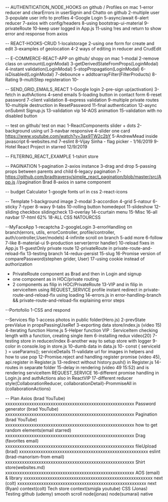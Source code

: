 -- AUTHENTICATION_NODE_HOOKS on github / Profiles on mac
1-error reducer and clearErrors in userSignin and Chatto on github
2-multiple user
3-populate user info to profiles
4-Google Login
5-async/await
6-alert reducer
7-axios with config/headers
8-using bootstrap-ui-material
9-privateRoute
10-keep user logged in App.js
11-using !res and return to show error and response from axios

-- REACT-HOOKS-CRUD
1-localstorage
2-using one form for create and edit
3-examples of geolocation
4-2 ways of editing in reducer and CrudEdit

-- E-COMMERCE-REACT-APP on github/ shopy on mac
1-modal
2-remove class on unmount(LoginModal)
3-getDerivedStateFromProps(LoginModal)
4-instant validation(LoginModal)
5-stopPropagation(LoginModal)
6-isDisabled(LoginModal)
7-debounce + addtoarrayFilter(FilterProducts)
8-Rating
9-multiStep registeration
10-

-- SEND_GRID_EMAILS_REACT
1-Google login
2-pre-sign up(activation)
3-fetch in authActions
4-send emails
5-loading button in contact form
6-reset password
7-client validation
8-express validation
9-multiple private routes
10-multiple destruction in ResetPassword
11-final authentication
12-async onSubmit Signup.js
13-validation vip
14-AOS animation
15-validation with no disabled button

-- test on github/ test on mac
1-ReactComponents slider + dots
2-background using url
3-navbar responsive
4-slider one card https://www.youtube.com/watch?v=3ax9TW2c2bY
5-AndrewMead inside javascript
6-websites.md
7-eslint
8-Vijay Sinha - flag picker - 1/16/2019
9-Hotel React Project in starred 12/9/2019

-- FILTERING_REACT_EXAMPLE
1-tshirt store

-- PAGINATION
1-pagination
2-axios instance
3-drag and drop
5-passing props between parents and child
6-legacy pagination
7-https://github.com/bradtraversy/simple_react_pagination/blob/master/src/App.js //pagination Brad
8-axios in same component

-- budget Calculator
1-google fonts url in css
2-react-icons

-- Template
1-background image
2-modal
3-accordion
4-grid
5-natour
6-sticky
7-typer
8-wavy
9-tabs
10-rolling button homedepot
11-slideshow
12-sliding checkbox slidingcheck
13-overlay
14-ccurtain menu
15-Misc
16-all navbar
17-html 62%
18-ALL CSS NATOURCSS

--MyFaceApp
1-recaptcha
2-googleLogin
3-errorHandling on branch(errors, utils, errorController, profile/controller, auth/controller,User/models)
4-infinite scroll on branch
5-add more
6-follow
7-like
8-material-ui
9-production server(error handler)
10-reload fixes in App.js
11-guestOnly private route
12-privateRoute in private-route-and-reload-fix
13-testing branch
14-redux-persist
15-slug
16-Promise version of comparePassword(stephen grider, User)
17-using cookie instead of authorization

- PrivateRoute component as Brad and then <Redirect to='/'> in Login and signup
- one component as in HOC/private routing
- 2 components as filip in HOC/PrivateRoute
  13-VIP and in filip in serviceItem using REQUEST_SERVICE profile instant redirect in private-route-and-reload-fix using loading
  14-errors.js in error-handling-branch && private-route-and-reload-fix explaining error steps

--Portofolio
1-CSS and respond

--Services flip
1-access photos in public folder(Hero.js)
2-prevState prevValue in propsPassingUseRef
3-exporting data store/index.js (video 15)
4-iterating function Home.js
5-Helper function VIP : ServiceItem checking length with a function, creating single item
6-installing redux video(20)
7-testing store in reducer/index
8-another way to setup store with logger
9-color in console.log in store.js
10-dumb data in data.js
10- const { serviceId } = useParams(); serviceDetails
11-validate url for images in helpers and how to use pop
12-Promise.reject and handling register promise (video 45), api.register in Register.js
13-redirect without history.push() in Register.js
14-routes in separate folder
15-delay in rendering (video 49 15:52) and is rendering serviceItem REQUEST_SERVICE
16-different promise handling in Login.js and authActions also in ReactVIP
17-different reducer style(CollaborationReducer, collaborationDetail)-PrommiseAll in (collaborationActions)

-- Plan
Axios (brad YouTube) xxxxxxxxxxxxxxxxxxxxxxxxxxxxxxxxxxxxxxxxxxxxxxxxxxxxxx
Password generator (brad YouTube) xxxxxxxxxxxxxxxxxxxxxxxxxxxxxxxxxxxxxxxxxxxxxxxxxxxxxx
Pagination (brad YouTube) xxxxxxxxxxxxxxxxxxxxxxxxxxxxxxxxxxxxxxxxxxxxxxxxxxxxxx
how to get random elements(email starred) xxxxxxxxxxxxxxxxxxxxxxxxxxxxxxxxxxxxxxxxxxxxxxxxxxxxxx
Drag (favorites email) xxxxxxxxxxxxxxxxxxxxxxxxxxxxxxxxxxxxxxxxxxxxxxxxxxxxxx
fileUpload (brad) xxxxxxxxxxxxxxxxxxxxxxxxxxxxxxxxxxxxxxxxxxxxxxxxxxxxxx
eslint (brad-manorism-from email) xxxxxxxxxxxxxxxxxxxxxxxxxxxxxxxxxxxxxxxxxxxxxxxxxxxxxx
Shirt store(websites.md) xxxxxxxxxxxxxxxxxxxxxxxxxxxxxxxxxxxxxxxxxxxxxxxxxxxxxx
AOS (email) & library xxxxxxxxxxxxxxxxxxxxxxxxxxxxxxxxxxxxxxxxxxxxxxxxxxxxxx
next (colt) xxxxxxxxxxxxxxxxxxxxxxxxxxxxxxxxxxxxxxxxxxxxxxxxxxxxxx
next (Ryan)
context(colt)
Tech store context(smigla youtube)
CSS (Jonas)
Testing
github (udemy)
smooth scroll
node(jonas)
node(sumarai)
native
